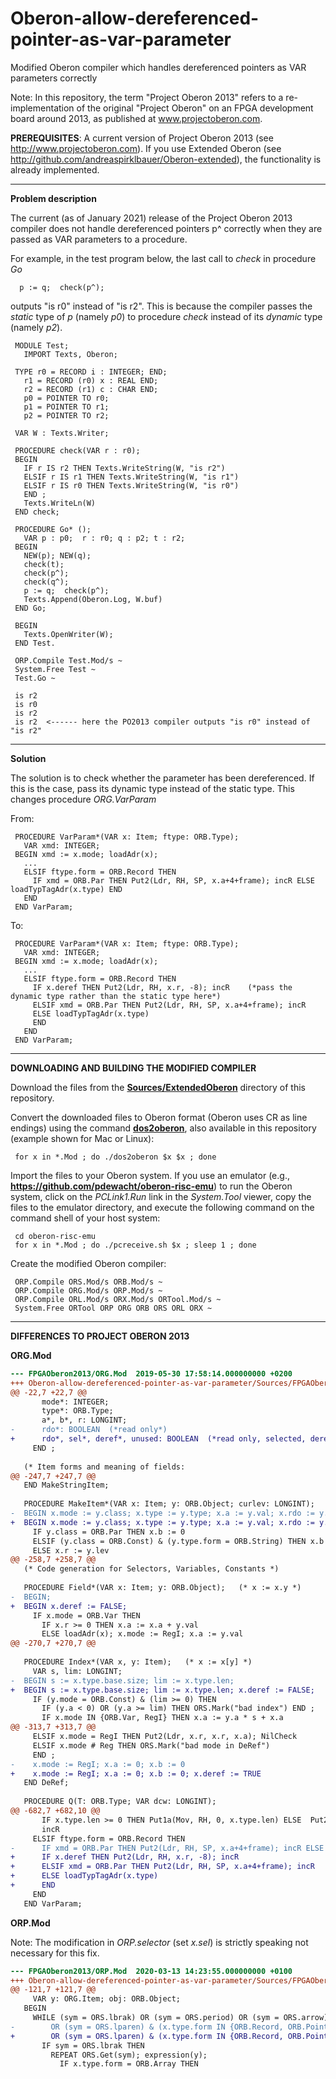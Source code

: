# Oberon-allow-dereferenced-pointer-as-var-parameter
Modified Oberon compiler which handles dereferenced pointers as VAR parameters correctly

Note: In this repository, the term "Project Oberon 2013" refers to a re-implementation of the original "Project Oberon" on an FPGA development board around 2013, as published at www.projectoberon.com.

**PREREQUISITES**: A current version of Project Oberon 2013 (see http://www.projectoberon.com). If you use Extended Oberon (see http://github.com/andreaspirklbauer/Oberon-extended), the functionality is already implemented.

------------------------------------------------------
**Problem description**

The current (as of January 2021) release of the Project Oberon 2013 compiler does not handle dereferenced pointers p^ correctly when they are passed as VAR parameters to a procedure.

For example, in the test program below, the last call to *check* in procedure *Go*

      p := q;  check(p^);

outputs "is r0" instead of "is r2". This is because the compiler passes the *static* type of *p* (namely *p0*) to procedure *check* instead of its *dynamic* type (namely *p2*).

     MODULE Test;
       IMPORT Texts, Oberon;

     TYPE r0 = RECORD i : INTEGER; END;
       r1 = RECORD (r0) x : REAL END;
       r2 = RECORD (r1) c : CHAR END;
       p0 = POINTER TO r0;
       p1 = POINTER TO r1;
       p2 = POINTER TO r2;

     VAR W : Texts.Writer;

     PROCEDURE check(VAR r : r0);
     BEGIN
       IF r IS r2 THEN Texts.WriteString(W, "is r2")
       ELSIF r IS r1 THEN Texts.WriteString(W, "is r1")
       ELSIF r IS r0 THEN Texts.WriteString(W, "is r0")
       END ;
       Texts.WriteLn(W)
     END check;

     PROCEDURE Go* ();
       VAR p : p0;  r : r0; q : p2; t : r2;
     BEGIN
       NEW(p); NEW(q);
       check(t);
       check(p^);
       check(q^);
       p := q;  check(p^);
       Texts.Append(Oberon.Log, W.buf)
     END Go;

     BEGIN
       Texts.OpenWriter(W);
     END Test.

     ORP.Compile Test.Mod/s ~
     System.Free Test ~
     Test.Go ~

     is r2
     is r0
     is r2
     is r2  <------ here the PO2013 compiler outputs "is r0" instead of "is r2"

------------------------------------------------------
**Solution**

The solution is to check whether the parameter has been dereferenced. If this is the case, pass its dynamic type instead of the static type. This changes procedure *ORG.VarParam*

From:

     PROCEDURE VarParam*(VAR x: Item; ftype: ORB.Type);
       VAR xmd: INTEGER;
     BEGIN xmd := x.mode; loadAdr(x);
       ...
       ELSIF ftype.form = ORB.Record THEN
         IF xmd = ORB.Par THEN Put2(Ldr, RH, SP, x.a+4+frame); incR ELSE loadTypTagAdr(x.type) END
       END
     END VarParam;

To:

     PROCEDURE VarParam*(VAR x: Item; ftype: ORB.Type);
       VAR xmd: INTEGER;
     BEGIN xmd := x.mode; loadAdr(x);
       ...
       ELSIF ftype.form = ORB.Record THEN
         IF x.deref THEN Put2(Ldr, RH, x.r, -8); incR    (*pass the dynamic type rather than the static type here*)
         ELSIF xmd = ORB.Par THEN Put2(Ldr, RH, SP, x.a+4+frame); incR
         ELSE loadTypTagAdr(x.type)
         END
       END
     END VarParam;

------------------------------------------------------
**DOWNLOADING AND BUILDING THE MODIFIED COMPILER**

Download the files from the [**Sources/ExtendedOberon**](Sources/ExtendedOberon) directory of this repository.

Convert the downloaded files to Oberon format (Oberon uses CR as line endings) using the command [**dos2oberon**](dos2oberon), also available in this repository (example shown for Mac or Linux):

     for x in *.Mod ; do ./dos2oberon $x $x ; done

Import the files to your Oberon system. If you use an emulator (e.g., **https://github.com/pdewacht/oberon-risc-emu**) to run the Oberon system, click on the *PCLink1.Run* link in the *System.Tool* viewer, copy the files to the emulator directory, and execute the following command on the command shell of your host system:

     cd oberon-risc-emu
     for x in *.Mod ; do ./pcreceive.sh $x ; sleep 1 ; done

Create the modified Oberon compiler:

     ORP.Compile ORS.Mod/s ORB.Mod/s ~
     ORP.Compile ORG.Mod/s ORP.Mod/s ~
     ORP.Compile ORL.Mod/s ORX.Mod/s ORTool.Mod/s ~
     System.Free ORTool ORP ORG ORB ORS ORL ORX ~

------------------------------------------------------
**DIFFERENCES TO PROJECT OBERON 2013**

**ORG.Mod**

```diff
--- FPGAOberon2013/ORG.Mod	2019-05-30 17:58:14.000000000 +0200
+++ Oberon-allow-dereferenced-pointer-as-var-parameter/Sources/FPGAOberon2013/ORG.Mod	2021-01-13 09:23:02.000000000 +0100
@@ -22,7 +22,7 @@
       mode*: INTEGER;
       type*: ORB.Type;
       a*, b*, r: LONGINT;
-      rdo*: BOOLEAN  (*read only*)
+      rdo*, sel*, deref*, unused: BOOLEAN  (*read only, selected, dereferenced*)
     END ;
 
   (* Item forms and meaning of fields:
@@ -247,7 +247,7 @@
   END MakeStringItem;
 
   PROCEDURE MakeItem*(VAR x: Item; y: ORB.Object; curlev: LONGINT);
-  BEGIN x.mode := y.class; x.type := y.type; x.a := y.val; x.rdo := y.rdo;
+  BEGIN x.mode := y.class; x.type := y.type; x.a := y.val; x.rdo := y.rdo; x.sel := FALSE; x.deref := FALSE;
     IF y.class = ORB.Par THEN x.b := 0
     ELSIF (y.class = ORB.Const) & (y.type.form = ORB.String) THEN x.b := y.lev  (*len*) ;
     ELSE x.r := y.lev
@@ -258,7 +258,7 @@
   (* Code generation for Selectors, Variables, Constants *)
 
   PROCEDURE Field*(VAR x: Item; y: ORB.Object);   (* x := x.y *)
-  BEGIN;
+  BEGIN x.deref := FALSE;
     IF x.mode = ORB.Var THEN
       IF x.r >= 0 THEN x.a := x.a + y.val
       ELSE loadAdr(x); x.mode := RegI; x.a := y.val
@@ -270,7 +270,7 @@
 
   PROCEDURE Index*(VAR x, y: Item);   (* x := x[y] *)
     VAR s, lim: LONGINT;
-  BEGIN s := x.type.base.size; lim := x.type.len;
+  BEGIN s := x.type.base.size; lim := x.type.len; x.deref := FALSE;
     IF (y.mode = ORB.Const) & (lim >= 0) THEN
       IF (y.a < 0) OR (y.a >= lim) THEN ORS.Mark("bad index") END ;
       IF x.mode IN {ORB.Var, RegI} THEN x.a := y.a * s + x.a
@@ -313,7 +313,7 @@
     ELSIF x.mode = RegI THEN Put2(Ldr, x.r, x.r, x.a); NilCheck
     ELSIF x.mode # Reg THEN ORS.Mark("bad mode in DeRef")
     END ;
-    x.mode := RegI; x.a := 0; x.b := 0
+    x.mode := RegI; x.a := 0; x.b := 0; x.deref := TRUE
   END DeRef;
 
   PROCEDURE Q(T: ORB.Type; VAR dcw: LONGINT);
@@ -682,7 +682,10 @@
       IF x.type.len >= 0 THEN Put1a(Mov, RH, 0, x.type.len) ELSE  Put2(Ldr, RH, SP, x.a+4+frame) END ;
       incR
     ELSIF ftype.form = ORB.Record THEN
-      IF xmd = ORB.Par THEN Put2(Ldr, RH, SP, x.a+4+frame); incR ELSE loadTypTagAdr(x.type) END
+      IF x.deref THEN Put2(Ldr, RH, x.r, -8); incR
+      ELSIF xmd = ORB.Par THEN Put2(Ldr, RH, SP, x.a+4+frame); incR
+      ELSE loadTypTagAdr(x.type)
+      END
     END
   END VarParam;
```

**ORP.Mod**

Note: The modification in *ORP.selector* (set *x.sel*) is strictly speaking not necessary for this fix.

```diff
--- FPGAOberon2013/ORP.Mod	2020-03-13 14:23:55.000000000 +0100
+++ Oberon-allow-dereferenced-pointer-as-var-parameter/Sources/FPGAOberon2013/ORP.Mod	2021-01-12 15:46:57.000000000 +0100
@@ -121,7 +121,7 @@
     VAR y: ORG.Item; obj: ORB.Object;
   BEGIN
     WHILE (sym = ORS.lbrak) OR (sym = ORS.period) OR (sym = ORS.arrow)
-        OR (sym = ORS.lparen) & (x.type.form IN {ORB.Record, ORB.Pointer}) DO
+        OR (sym = ORS.lparen) & (x.type.form IN {ORB.Record, ORB.Pointer}) DO x.sel := TRUE;
       IF sym = ORS.lbrak THEN
         REPEAT ORS.Get(sym); expression(y);
           IF x.type.form = ORB.Array THEN
```
